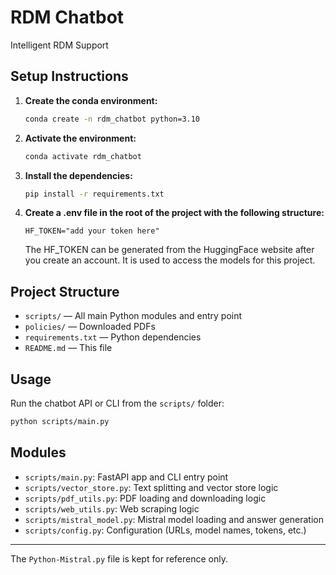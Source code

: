 # RDM Chatbot
Intelligent RDM Support

## Setup Instructions

1. **Create the conda environment:**

   ```bash
   conda create -n rdm_chatbot python=3.10
   ```

2. **Activate the environment:**

   ```bash
   conda activate rdm_chatbot
   ```

3. **Install the dependencies:**

   ```bash
   pip install -r requirements.txt
   ```

4. **Create a .env file in the root of the project with the following structure:**

   ```code
   HF_TOKEN="add your token here"
   ```

   The HF_TOKEN can be generated from the HuggingFace website after you create an account. It is used to access the models for this project.

## Project Structure

- `scripts/` — All main Python modules and entry point
- `policies/` — Downloaded PDFs
- `requirements.txt` — Python dependencies
- `README.md` — This file

## Usage

Run the chatbot API or CLI from the `scripts/` folder:

```bash
python scripts/main.py
```

## Modules
- `scripts/main.py`: FastAPI app and CLI entry point
- `scripts/vector_store.py`: Text splitting and vector store logic
- `scripts/pdf_utils.py`: PDF loading and downloading logic
- `scripts/web_utils.py`: Web scraping logic
- `scripts/mistral_model.py`: Mistral model loading and answer generation
- `scripts/config.py`: Configuration (URLs, model names, tokens, etc.)

---

The `Python-Mistral.py` file is kept for reference only.
